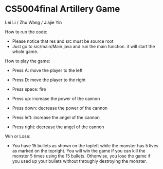 # CS5004final Artillery Game

Lei Li / Zhu Wang / Jiajie Yin


How to run the code:
- Please notice that res and src must be source root
- Just go to src/main/Main.java and run the main function. it will start the whole game. 

How to play the game:

- Press A: move the player to the left
- Press D: move the player to the right

- Press space: fire

- Press up: increase the power of the cannon
- Press down: decrease the power of the cannon

- Press left: increase the angel of the cannon
- Press right: decrease the angel of the cannon 


Win or Lose:

- You have 15 bullets as shown on the topleft while the monster has 5 lives as marked on the topright. You will win the game if you can kill the monster 5 times using the 15 bullets. Otherwise, you lose the game if you used up your bullets without throughly destroying the monster.

